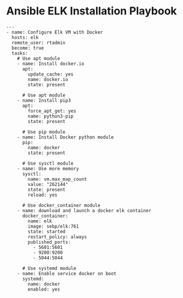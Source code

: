 # **Ansible ELK Installation Playbook**

    ---
    - name: Configure Elk VM with Docker
      hosts: elk
      remote_user: rtadmin
      become: true
      tasks:
        # Use apt module
        - name: Install docker.io
          apt:
            update_cache: yes
            name: docker.io
            state: present

          # Use apt module
        - name: Install pip3
          apt:
            force_apt_get: yes
            name: python3-pip
            state: present

          # Use pip module
        - name: Install Docker python module
          pip:
            name: docker
            state: present

          # Use sysctl module
        - name: Use more memory
          sysctl:
            name: vm.max_map_count
            value: "262144"
            state: present
            reload: yes

          # Use docker_container module
        - name: download and launch a docker elk container
          docker_container:
            name: elk
            image: sebp/elk:761
            state: started
            restart_policy: always
            published_ports:
              - 5601:5601
              - 9200:9200
              - 5044:5044

          # Use systemd module
        - name: Enable service docker on boot
          systemd:
            name: docker
            enabled: yes
